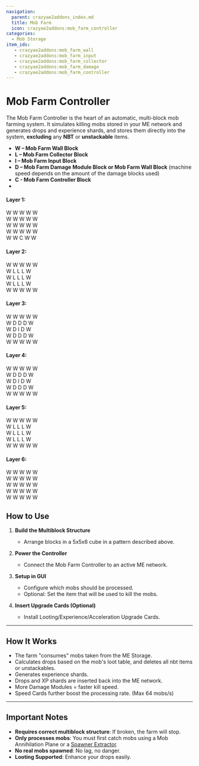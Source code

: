 ```yaml
---
navigation:
  parent: crazyae2addons_index.md
  title: Mob Farm
  icon: crazyae2addons:mob_farm_controller
categories:
  - Mob Storage
item_ids:
   - crazyae2addons:mob_farm_wall
   - crazyae2addons:mob_farm_input
   - crazyae2addons:mob_farm_collector
   - crazyae2addons:mob_farm_damage
   - crazyae2addons:mob_farm_controller
---
```


<Row>
    <BlockImage id="crazyae2addons:mob_farm_controller" scale="4"></BlockImage>
    <BlockImage id="crazyae2addons:mob_farm_wall" scale="4"></BlockImage>
    <BlockImage id="crazyae2addons:mob_farm_damage" scale="4"></BlockImage>
    <BlockImage id="crazyae2addons:mob_farm_input" scale="4"></BlockImage>
    <BlockImage id="crazyae2addons:mob_farm_collector" scale="4"></BlockImage>
</Row>

# Mob Farm Controller

The Mob Farm Controller is the heart of an automatic, multi-block mob farming system. It simulates killing mobs stored in your ME network and generates drops and experience shards, and stores them directly into the system, **excluding** any **NBT** or **unstackable** items.

- **W – Mob Farm Wall Block**
- **L – Mob Farm Collector Block**
- **I – Mob Farm Input Block**
- **D – Mob Farm Damage Module Block or Mob Farm Wall Block** (machine speed depends on the amount of the damage blocks used)
- **C - Mob Farm Controller Block**
- 
#### Layer 1:
W W W W W <br/>
W W W W W <br/>
W W W W W <br/>
W W W W W <br/>
W W C W W 

#### Layer 2:
W W W W W <br/>
W L L L W <br/>
W L L L W <br/>
W L L L W <br/>
W W W W W 

#### Layer 3:
W W W W W <br/>
W D D D W <br/>
W D I D W <br/>
W D D D W <br/>
W W W W W

#### Layer 4:
W W W W W <br/>
W D D D W <br/>
W D I D W <br/>
W D D D W <br/>
W W W W W

#### Layer 5:
W W W W W <br/>
W L L L W <br/>
W L L L W <br/>
W L L L W <br/>
W W W W W

#### Layer 6:
W W W W W <br/>
W W W W W <br/>
W W W W W <br/>
W W W W W <br/>
W W W W W

## How to Use

1. **Build the Multiblock Structure**
    - Arrange blocks in a 5x5x6 cube in a pattern described above.

2. **Power the Controller**
    - Connect the Mob Farm Controller to an active ME network.

3. **Setup in GUI**
    - Configure which mobs should be processed.
    - Optional: Set the item that will be used to kill the mobs.

4. **Insert Upgrade Cards (Optional)**
    - Install Looting/Experience/Acceleration Upgrade Cards.

---

## How It Works

- The farm "consumes" mobs taken from the ME Storage.
- Calculates drops based on the mob's loot table, and deletes all nbt items or unstackables.
- Generates experience shards.
- Drops and XP shards are inserted back into the ME network.
- More Damage Modules = faster kill speed.
- Speed Cards further boost the processing rate. (Max 64 mobs/s)

---

## Important Notes

- **Requires correct multiblock structure**: If broken, the farm will stop.
- **Only processes mobs**: You must first catch mobs using a Mob Annihilation Plane or a [Spawner Extractor](spawner_extractor.md).
- **No real mobs spawned**: No lag, no danger.
- **Looting Supported**: Enhance your drops easily.